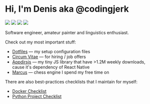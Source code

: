 # Hi, I'm Denis aka @codingjerk

![](https://img.shields.io/badge/main_language-python-brightgreen?style=flat-square)
![](https://img.shields.io/badge/other_languages-zig,_rust,_js,_sql-brightgreen?style=flat-square)
![](https://img.shields.io/badge/os-archlinux-brightgreen?style=flat-square)
![](https://img.shields.io/badge/text_editor-helix-brightgreen?style=flat-square)

Software engineer, amateur painter and linguistics enthusiast.

Check out my most important stuff:

- [Dotfiles](https://github.com/codingjerk/dotfiles) — my setup configuration files
- [Circum Vitae](https://github.com/codingjerk/cv) — for hiring / job offers
- [Appdirsjs](https://github.com/codingjerk/appdirsjs) — my tiny JS library that have >1.2M weekly downloads, cause it's dependency of React Native
- [Marcus](https://github.com/codingjerk/marcus) — chess engine I spend my free time on

There are also best-practices checklists that I maintain for myself:

- [Docker Checklist](https://github.com/codingjerk/docker-checklist)
- [Python Project Checklist](https://github.com/codingjerk/python-project-checklist)
